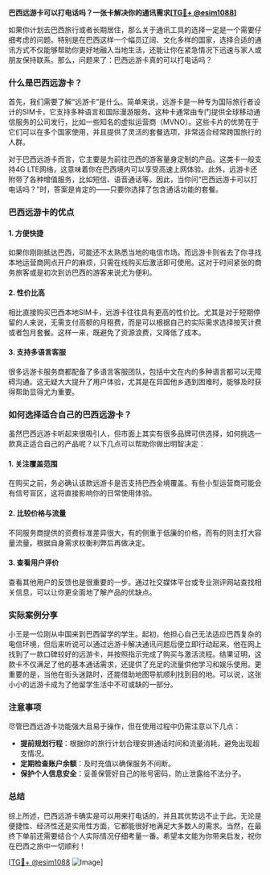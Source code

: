 **巴西远游卡可以打电话吗？一张卡解决你的通讯需求[[TG💪+ @esim1088](https://t.me/s/esim1088)]**

如果你计划去巴西旅行或者长期居住，那么关于通讯工具的选择一定是一个需要仔细考虑的问题。特别是在巴西这样一个幅员辽阔、文化多样的国家，选择合适的通讯方式不仅能够帮助你更好地融入当地生活，还能让你在紧急情况下迅速与家人或朋友保持联系。那么，问题来了：巴西远游卡真的可以打电话吗？

### 什么是巴西远游卡？

首先，我们需要了解“远游卡”是什么。简单来说，远游卡是一种专为国际旅行者设计的SIM卡，它支持多种语言和国际漫游服务。这种卡通常由专门提供全球移动通信服务的公司发行，比如一些知名的虚拟运营商（MVNO）。这些卡片的优势在于它们可以在多个国家使用，并且提供了灵活的套餐选项，非常适合经常跨国旅行的人群。

对于巴西远游卡而言，它主要是为前往巴西的游客量身定制的产品。这类卡一般支持4G LTE网络，这意味着你在巴西境内可以享受高速上网体验。此外，远游卡还附带了各种增值服务，比如短信、语音通话等。因此，当你问“巴西远游卡可以打电话吗？”时，答案是肯定的——只要你选择了包含通话功能的套餐。

### 巴西远游卡的优点

#### 1. **方便快捷**
   如果你刚刚抵达巴西，可能还不太熟悉当地的电信市场。而远游卡则省去了你寻找本地运营商网点开户的麻烦，只需在线购买后激活即可使用。这对于时间紧张的商务旅客或是初次到访巴西的游客来说尤为便利。

#### 2. **性价比高**
   相比直接购买巴西本地SIM卡，远游卡往往具有更高的性价比。尤其是对于短期停留的人来说，无需支付高额的月租费，而是可以根据自己的实际需求选择按天计费或者包月套餐。这样一来，既避免了资源浪费，又降低了成本。

#### 3. **支持多语言客服**
   很多远游卡服务商都配备了多语言客服团队，包括中文在内的多种语言都可以无障碍沟通。这无疑大大提升了用户体验，尤其是在异国他乡遇到困难时，能够及时获得帮助显得尤为重要。

### 如何选择适合自己的巴西远游卡？

虽然巴西远游卡听起来很吸引人，但市面上其实有很多品牌可供选择，如何挑选一款真正适合自己的产品呢？以下几点可以帮助你做出明智决定：

#### 1. **关注覆盖范围**
   在购买之前，务必确认该款远游卡是否支持巴西全境覆盖。有些小型运营商可能会有信号盲区，这将直接影响你的日常使用体验。

#### 2. **比较价格与流量**
   不同服务商提供的资费标准差异很大，有的侧重于低廉的价格，而有的则主打大容量流量。根据自身需求权衡利弊后再做决定。

#### 3. **查看用户评价**
   查看其他用户的反馈也是很重要的一步。通过社交媒体平台或专业测评网站查找相关信息，可以让你更全面地了解产品的优缺点。

### 实际案例分享

小王是一位刚从中国来到巴西留学的学生。起初，他担心自己无法适应巴西复杂的电信环境，但后来听说可以通过远游卡解决通讯问题后便立即行动起来。他在网上找到了一款口碑较好的远游卡，并按照指示完成了购买与激活流程。结果证明，这款卡不仅满足了他的基本通话需求，还提供了充足的流量供他学习和娱乐使用。更重要的是，当他在街头迷路时，还能借助地图导航顺利找到目的地。可以说，这张小小的远游卡成为了他留学生活中不可或缺的一部分。

### 注意事项

尽管巴西远游卡功能强大且易于操作，但在使用过程中仍需注意以下几点：

- **提前规划行程**：根据你的旅行计划合理安排通话时间和流量消耗，避免出现超支情况。
- **定期检查账户余额**：及时充值以确保服务不间断。
- **保护个人信息安全**：妥善保管好自己的账号密码，防止泄露给不法分子。

### 总结

综上所述，巴西远游卡确实是可以用来打电话的，并且其优势远不止于此。无论是便捷性、经济性还是实用性方面，它都能很好地满足大多数人的需求。当然，在最终下单前还需要结合个人实际情况仔细考量一番。希望本文能为你带来启发，祝你在巴西之旅中一切顺利！

[[TG💪+ @esim1088](https://t.me/s/esim1088) ![Image](https://i.postimg.cc/4NQfJmqS/Snipaste-2025-05-13-00-14-12.png)]